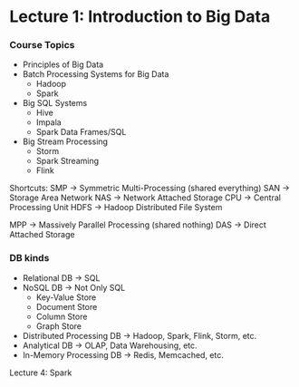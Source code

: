 # Lecture 1: Introduction to Big Data

### Course Topics

- Principles of Big Data
- Batch Processing Systems for Big Data
  - Hadoop
  - Spark
- Big SQL Systems
  - Hive
  - Impala
  - Spark Data Frames/SQL
- Big Stream Processing
  - Storm
  - Spark Streaming
  - Flink

Shortcuts:
SMP -> Symmetric Multi-Processing (shared everything)
SAN -> Storage Area Network
NAS -> Network Attached Storage
CPU -> Central Processing Unit
HDFS -> Hadoop Distributed File System

MPP -> Massively Parallel Processing (shared nothing)
DAS -> Direct Attached Storage

### DB kinds

- Relational DB -> SQL
- NoSQL DB -> Not Only SQL
  - Key-Value Store
  - Document Store
  - Column Store
  - Graph Store
- Distributed Processing DB -> Hadoop, Spark, Flink, Storm, etc.
- Analytical DB -> OLAP, Data Warehousing, etc.
- In-Memory Processing DB -> Redis, Memcached, etc.


Lecture 4: Spark